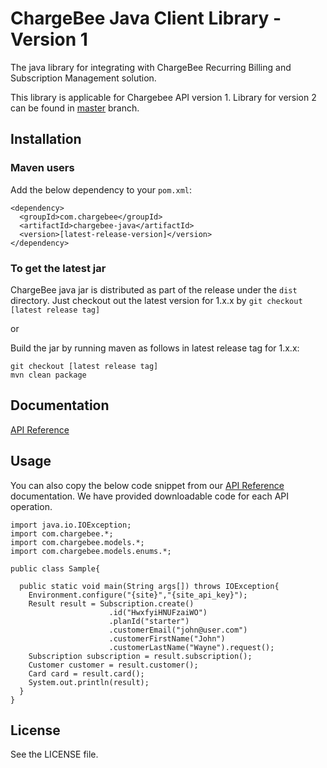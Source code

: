 # ChargeBee Java Client Library - Version 1

The java library for integrating with ChargeBee Recurring Billing and Subscription Management solution.

This library is applicable for Chargebee API version 1. Library for version 2 can be found in [master](https://github.com/chargebee/chargebee-java) branch.

## Installation

### Maven users
Add the below dependency to your ```pom.xml```:

    <dependency>
      <groupId>com.chargebee</groupId>
      <artifactId>chargebee-java</artifactId>
      <version>[latest-release-version]</version>
    </dependency>


### To get the latest jar

ChargeBee java jar is distributed as part of the release under the ```dist``` directory. Just checkout out the latest version for 1.x.x by ```git checkout [latest release tag]```

or

Build the jar by running maven as follows in latest release tag for 1.x.x: 

<pre><code>git checkout [latest release tag]
mvn clean package</code></pre> 

## Documentation

<a href="https://apidocs.chargebee.com/docs/api/v1?lang=java" target="_blank">API Reference</a>

## Usage
You can also copy the below code snippet from our
<a href="https://apidocs.chargebee.com/docs/api/v1?lang=java" target="_blank">API Reference</a>
documentation. We have provided downloadable code for each API operation.


<pre><code>import java.io.IOException;
import com.chargebee.*;
import com.chargebee.models.*;
import com.chargebee.models.enums.*;

public class Sample{

  public static void main(String args[]) throws IOException{
    Environment.configure("{site}","{site_api_key}");
    Result result = Subscription.create()
                      .id("HwxfyiHNUFzaiWO")
                      .planId("starter")
                      .customerEmail("john@user.com")
                      .customerFirstName("John")
                      .customerLastName("Wayne").request();
    Subscription subscription = result.subscription();
    Customer customer = result.customer();
    Card card = result.card();
    System.out.println(result);
  }
}</code></pre>

## License

See the LICENSE file.

